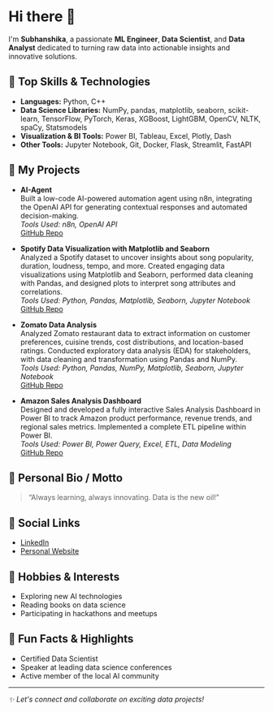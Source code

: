 # Hi there 👋

I'm **Subhanshika**, a passionate **ML Engineer**, **Data Scientist**, and **Data Analyst** dedicated to turning raw data into actionable insights and innovative solutions.

## 🚀 Top Skills & Technologies
- **Languages:** Python, C++
- **Data Science Libraries:** NumPy, pandas, matplotlib, seaborn, scikit-learn, TensorFlow, PyTorch, Keras, XGBoost, LightGBM, OpenCV, NLTK, spaCy, Statsmodels
- **Visualization & BI Tools:** Power BI, Tableau, Excel, Plotly, Dash
- **Other Tools:** Jupyter Notebook, Git, Docker, Flask, Streamlit, FastAPI

## 🌟 My Projects

- **AI-Agent**  
  Built a low-code AI-powered automation agent using n8n, integrating the OpenAI API for generating contextual responses and automated decision-making.  
  _Tools Used: n8n, OpenAI API_  
  [GitHub Repo](https://github.com/Subhanshika16/AI-Agent)

- **Spotify Data Visualization with Matplotlib and Seaborn**  
  Analyzed a Spotify dataset to uncover insights about song popularity, duration, loudness, tempo, and more. Created engaging data visualizations using Matplotlib and Seaborn, performed data cleaning with Pandas, and designed plots to interpret song attributes and correlations.  
  _Tools Used: Python, Pandas, Matplotlib, Seaborn, Jupyter Notebook_  
  [GitHub Repo](https://github.com/Subhanshika16/Spotify-Data-Visualization-with-Matplotlib-and-Seaborn)

- **Zomato Data Analysis**  
  Analyzed Zomato restaurant data to extract information on customer preferences, cuisine trends, cost distributions, and location-based ratings. Conducted exploratory data analysis (EDA) for stakeholders, with data cleaning and transformation using Pandas and NumPy.  
  _Tools Used: Python, Pandas, NumPy, Matplotlib, Seaborn, Jupyter Notebook_  
  [GitHub Repo](https://github.com/Subhanshika16/Zomato-Data-Analysis)

- **Amazon Sales Analysis Dashboard**  
  Designed and developed a fully interactive Sales Analysis Dashboard in Power BI to track Amazon product performance, revenue trends, and regional sales metrics. Implemented a complete ETL pipeline within Power BI.  
  _Tools Used: Power BI, Power Query, Excel, ETL, Data Modeling_  
  [GitHub Repo](https://github.com/Subhanshika16/Amazon-Sales-Analysis-Dashboard)

## 📝 Personal Bio / Motto
> “Always learning, always innovating. Data is the new oil!”

## 🔗 Social Links
- [LinkedIn](https://www.linkedin.com/in/YOUR_USERNAME)
- [Personal Website](https://yourwebsite.com)

## 🎯 Hobbies & Interests
- Exploring new AI technologies
- Reading books on data science
- Participating in hackathons and meetups

## 🏅 Fun Facts & Highlights
- Certified Data Scientist
- Speaker at leading data science conferences
- Active member of the local AI community

---

_✨ Let's connect and collaborate on exciting data projects!_

